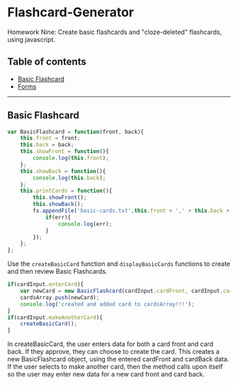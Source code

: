 # Flashcard-Generator
Homework Nine: Create basic flashcards and "cloze-deleted" flashcards, using javascript.

## Table of contents

- [Basic Flashcard](#basic-flashcard)
- [Forms](#forms)

---

## Basic Flashcard
```js
var BasicFlashcard = function(front, back){
	this.front = front;
	this.back = back;
	this.showFront = function(){
		console.log(this.front);
	};
	this.showBack = function(){
		console.log(this.back);
	};
	this.printCards = function(){
		this.showFront();
		this.showBack();
		fs.appendFile('basic-cards.txt',this.front + ',' + this.back + '\n**', function(err){
			if(err){
				console.log(err);
			}
		});
	};
};
```
Use the `createBasicCard` function and `displayBasicCards` functions to create and then review Basic Flashcards.

```js
if(cardInput.enterCard){
	var newCard = new BasicFlashcard(cardInput.cardFront, cardInput.cardBack);
	cardsArray.push(newCard);
	console.log('created and added card to cardsArray!!!');
}
if(cardInput.makeAnotherCard){
	createBasicCard();
}
```
In createBasicCard, the user enters data for both a card front and card back. If they approve, they can choose to create the card. This creates a new BasicFlashcard object, using the entered cardFront and cardBack data. If the user selects to make another card, then the method calls upon itself so the user may enter new data for a new card front and card back.

